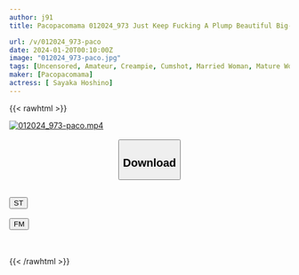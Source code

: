 ```yaml
---
author: j91
title: Pacopacomama 012024_973 Just Keep Fucking A Plump Beautiful Big-Breasted Mature Woman Who Cums With Continuous Orgasms Sayaka Hoshino

url: /v/012024_973-paco
date: 2024-01-20T00:10:00Z
image: "012024_973-paco.jpg"
tags: [Uncensored, Amateur, Creampie, Cumshot, Married Woman, Mature Woman, Nice Ass, Sexy Legs, Slender]
maker: [Pacopacomama]
actress: [ Sayaka Hoshino]
---
```



{{< rawhtml >}}

<div class="video" data-videoid="ylz0bp3wrdC1GzX">
    <a href="javascript:;">
        <img src="/v/012024_973-paco/012024_973-paco.jpg" width="WIDTH" height="HEIGHT" alt="012024_973-paco.mp4" loading="lazy">
    </a>
</div>

<script type="text/javascript" src="https://j91.asia/asset/on-demand-st.js"></script>

<br>
  <link rel="stylesheet" href="https://j91.asia/asset/bs5.css">
  
  <center>
  <button class="btn btn-primary" type="button" data-bs-toggle="collapse" data-bs-target=".multi-collapse" aria-expanded="false" aria-controls="multiCollapseExample1 multiCollapseExample2"><h2>Download</h2></button></center>
</p>
<div class="row">
  <div class="col">
    <div class="collapse multi-collapse" id="multiCollapseExample1">
      <div class="card card-body">
	      	      <br>
<div class="buttons">  
<a href="https://streamtape.to/v/ylz0bp3wrdC1GzX" target="_blank"><button class="btn-hover color-3"><i class="fa fa-download"></i> ST</button></a></div>
    </div>
  </div>
</div>
  <div class="col">
    <div class="collapse multi-collapse" id="multiCollapseExample2">
      <div class="card card-body">
	      <br>
<div class="buttons">
    <a href="https://filemoon.sx/d/66suvl9kxyrf" target="_blank"><button class="btn-hover color-8"><i class="fa fa-download"></i> FM</button></a></div>
<br><br>
      </div>
    </div>
  </div>
</div>

{{< /rawhtml >}}